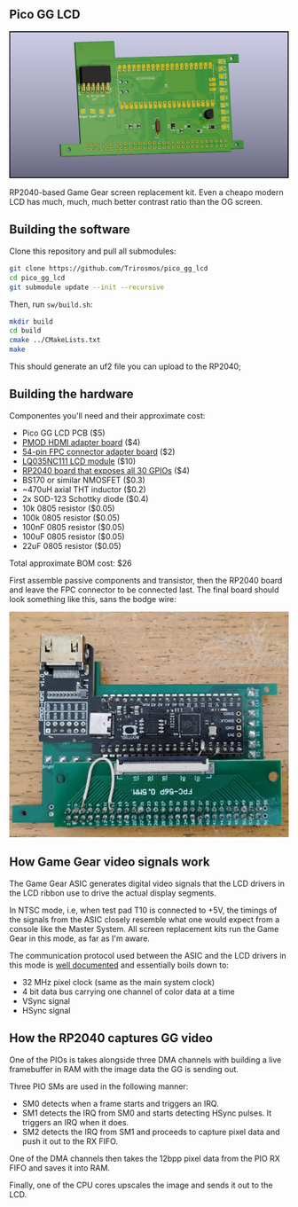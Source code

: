 ## Pico GG LCD

![install_image](board.png)

RP2040-based Game Gear screen replacement kit.
Even a cheapo modern LCD has much, much, much better contrast ratio than the OG screen.

## Building the software

Clone this repository and pull all submodules:
```Bash
git clone https://github.com/Trirosmos/pico_gg_lcd
cd pico_gg_lcd
git submodule update --init --recursive
```

Then, run `sw/build.sh`:

```Bash
mkdir build
cd build
cmake ../CMakeLists.txt
make
```

This should generate an uf2 file you can upload to the RP2040;

## Building the hardware

Componentes you'll need and their approximate cost:

- Pico GG LCD PCB ($5)
- [PMOD HDMI adapter board](aliexpress.com/w/wholesale-pmod%2525252dhdmi.html?spm=a2g0o.detail.search.0) ($4) 
- [54-pin FPC connector adapter board](aliexpress.com/item/32827105259.html) ($2)
- [LQ035NC111 LCD module](aliexpress.com/w/wholesale-LQ035NC111.html?spm=a2g0o.home.search.0) ($10)
- [RP2040 board that exposes all 30 GPIOs](https://aliexpress.com/item/1005003796653297.html) ($4)
- BS170 or similar NMOSFET ($0.3)
- ~470uH axial THT inductor ($0.2)
- 2x SOD-123 Schottky diode ($0.4)
- 10k 0805 resistor ($0.05)
- 100k 0805 resistor ($0.05)
- 100nF 0805 resistor ($0.05)
- 100uF 0805 resistor ($0.05)
- 22uF 0805 resistor ($0.05)

Total approximate BOM cost: $26

First assemble passive components and transistor, then the RP2040 board and leave the FPC connector to be connected last.
The final board should look something like this, sans the bodge wire:

![board_assembly](assembled.png)

## How Game Gear video signals work

The Game Gear ASIC generates digital video signals that the LCD drivers in the LCD ribbon use to drive the actual display segments.

In NTSC mode, i.e, when test pad T10 is connected to +5V, the timings of the signals from the ASIC closely resemble what one would expect from a console like the Master System. All screen replacement kits run the Game Gear in this mode, as far as I'm aware. 

The communication protocol used between the ASIC and the LCD drivers in this mode is [well documented](https://www.retrosix.wiki/va0va1-lcd-interface-game-gear) and essentially boils down to:

- 32 MHz pixel clock (same as the main system clock)
- 4 bit data bus carrying one channel of color data at a time
- VSync signal
- HSync signal

## How the RP2040 captures GG video

One of the PIOs is takes alongside three DMA channels with building a live framebuffer in RAM with the image data the GG is sending out.

Three PIO SMs are used in the following manner:

- SM0 detects when a frame starts and triggers an IRQ.
- SM1 detects the IRQ from SM0 and starts detecting HSync pulses. It triggers an IRQ when it does.
- SM2 detects the IRQ from SM1 and proceeds to capture pixel data and push it out to the RX FIFO.

One of the DMA channels then takes the 12bpp pixel data from the PIO RX FIFO and saves it into RAM.

Finally, one of the CPU cores upscales the image and sends it out to the LCD.


